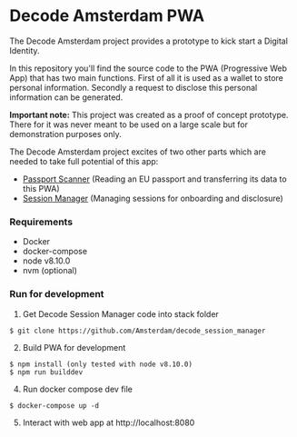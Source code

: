 # Decode Amsterdam PWA

The Decode Amsterdam project provides a prototype to kick start a Digital Identity.

In this repository you'll find the source code to the PWA (Progressive Web App) that has two main functions.
First of all it is used as a wallet to store personal information. Secondly a request to disclose this personal information can be generated.

**Important note:**
This project was created as a proof of concept prototype. There for it was never meant to be used on a large scale but for demonstration purposes only.
  
The Decode Amsterdam project excites of two other parts which are needed to take full potential of this app:

* [Passport Scanner](https://github.com/Amsterdam/decode_passport_scanner) (Reading an EU passport and transferring its data to this PWA)
* [Session Manager](https://github.com/Amsterdam/decode_session_manager) (Managing sessions for onboarding and disclosure)

### Requirements

- Docker
- docker-compose
- node v8.10.0
- nvm (optional)

### Run for development

1) Get Decode Session Manager code into stack folder
```
$ git clone https://github.com/Amsterdam/decode_session_manager
```

2) Build PWA for development
```
$ npm install (only tested with node v8.10.0)
$ npm run builddev
```

4) Run docker compose dev file
```
$ docker-compose up -d
```

5) Interact with web app at http://localhost:8080
